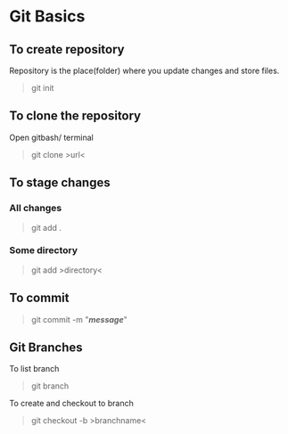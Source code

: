 # Git Basics



## To create repository

Repository is the place(folder) where you update changes and store files.
 > git init

## To clone the repository

Open gitbash/ terminal
> git clone >url<

## To stage changes

### All changes
> git add .
### Some directory
> git add >directory<

## To commit
> git commit -m "***message***"

## Git Branches

To list branch
> git branch

To create and checkout to branch
> git checkout -b >branchname<
